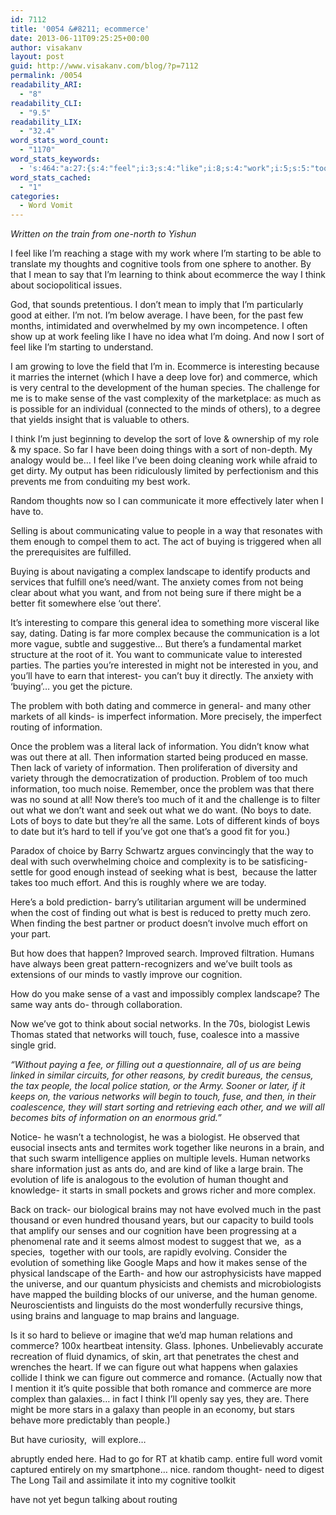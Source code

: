 ```yaml
---
id: 7112
title: '0054 &#8211; ecommerce'
date: 2013-06-11T09:25:25+00:00
author: visakanv
layout: post
guid: http://www.visakanv.com/blog/?p=7112
permalink: /0054
readability_ARI:
  - "8"
readability_CLI:
  - "9.5"
readability_LIX:
  - "32.4"
word_stats_word_count:
  - "1170"
word_stats_keywords:
  - 's:464:"a:27:{s:4:"feel";i:3;s:4:"like";i:8;s:4:"work";i:5;s:5:"tools";i:4;s:5:"think";i:6;s:4:"good";i:3;s:4:"sort";i:3;s:4:"love";i:3;s:7:"because";i:3;s:8:"commerce";i:5;s:5:"human";i:5;s:5:"sense";i:3;s:4:"best";i:4;s:6:"people";i:4;s:7:"complex";i:5;s:9:"landscape";i:3;s:4:"want";i:5;s:6:"dating";i:3;s:10:"interested";i:3;s:7:"problem";i:4;s:11:"information";i:8;s:4:"boys";i:3;s:4:"date";i:3;s:4:"ants";i:3;s:8:"networks";i:4;s:9:"evolution";i:3;s:6:"brains";i:3;}";'
word_stats_cached:
  - "1"
categories:
  - Word Vomit
---
```

_Written on the train from one-north to Yishun_

I feel like I&#8217;m reaching a stage with my work where I&#8217;m starting to be able to translate my thoughts and cognitive tools from one sphere to another. By that I mean to say that I&#8217;m learning to think about ecommerce the way I think about sociopolitical issues.

God, that sounds pretentious. I don&#8217;t mean to imply that I&#8217;m particularly good at either. I&#8217;m not. I&#8217;m below average. I have been, for the past few months, intimidated and overwhelmed by my own incompetence. I often show up at work feeling like I have no idea what I&#8217;m doing. And now I sort of feel like I&#8217;m starting to understand.

I am growing to love the field that I&#8217;m in. Ecommerce is interesting because it marries the internet (which I have a deep love for) and commerce, which is very central to the development of the human species. The challenge for me is to make sense of the vast complexity of the marketplace: as much as is possible for an individual (connected to the minds of others), to a degree that yields insight that is valuable to others.

I think I&#8217;m just beginning to develop the sort of love & ownership of my role & my space. So far I have been doing things with a sort of non-depth. My analogy would be&#8230; I feel like I&#8217;ve been doing cleaning work while afraid to get dirty. My output has been ridiculously limited by perfectionism and this prevents me from conduiting my best work.

Random thoughts now so I can communicate it more effectively later when I have to.

Selling is about communicating value to people in a way that resonates with them enough to compel them to act. The act of buying is triggered when all the prerequisites are fulfilled.

Buying is about navigating a complex landscape to identify products and services that fulfill one&#8217;s need/want. The anxiety comes from not being clear about what you want, and from not being sure if there might be a better fit somewhere else &#8216;out there&#8217;.

It&#8217;s interesting to compare this general idea to something more visceral like say, dating. Dating is far more complex because the communication is a lot more vague, subtle and suggestive&#8230; But there&#8217;s a fundamental market structure at the root of it. You want to communicate value to interested parties. The parties you&#8217;re interested in might not be interested in you, and you&#8217;ll have to earn that interest- you can&#8217;t buy it directly. The anxiety with &#8216;buying&#8217;&#8230; you get the picture.

The problem with both dating and commerce in general- and many other markets of all kinds- is imperfect information. More precisely, the imperfect routing of information.

Once the problem was a literal lack of information. You didn&#8217;t know what was out there at all. Then information started being produced en masse. Then lack of variety of information. Then proliferation of diversity and variety through the democratization of production. Problem of too much information, too much noise. Remember, once the problem was that there was no sound at all! Now there&#8217;s too much of it and the challenge is to filter out what we don&#8217;t want and seek out what we do want. (No boys to date. Lots of boys to date but they&#8217;re all the same. Lots of different kinds of boys to date but it&#8217;s hard to tell if you&#8217;ve got one that&#8217;s a good fit for you.)

Paradox of choice by Barry Schwartz argues convincingly that the way to deal with such overwhelming choice and complexity is to be satisficing- settle for good enough instead of seeking what is best,  because the latter takes too much effort. And this is roughly where we are today.

Here&#8217;s a bold prediction- barry&#8217;s utilitarian argument will be undermined when the cost of finding out what is best is reduced to pretty much zero. When finding the best partner or product doesn&#8217;t involve much effort on your part.

But how does that happen? Improved search. Improved filtration. Humans have always been great pattern-recognizers and we&#8217;ve built tools as extensions of our minds to vastly improve our cognition.

How do you make sense of a vast and impossibly complex landscape? The same way ants do- through collaboration.

Now we&#8217;ve got to think about social networks. In the 70s, biologist Lewis Thomas stated that networks will touch, fuse, coalesce into a massive single grid.

_&#8220;Without paying a fee, or filling out a questionnaire, all of us are being linked in similar circuits, for other reasons, by credit bureaus, the census, the tax people, the local police station, or the Army. Sooner or later, if it keeps on, the various networks will begin to touch, fuse, and then, in their coalescence, they will start sorting and retrieving each other, and we will all becomes bits of information on an enormous grid.&#8221;_

Notice- he wasn&#8217;t a technologist, he was a biologist. He observed that eusocial insects ants and termites work together like neurons in a brain, and that such swarm intelligence applies on multiple levels. Human networks share information just as ants do, and are kind of like a large brain. The evolution of life is analogous to the evolution of human thought and knowledge- it starts in small pockets and grows richer and more complex.

Back on track- our biological brains may not have evolved much in the past thousand or even hundred thousand years, but our capacity to build tools that amplify our senses and our cognition have been progressing at a phenomenal rate and it seems almost modest to suggest that we,  as a species,  together with our tools, are rapidly evolving. Consider the evolution of something like Google Maps and how it makes sense of the physical landscape of the Earth- and how our astrophysicists have mapped the universe, and our quantum physicists and chemists and microbiologists have mapped the building blocks of our universe, and the human genome. Neuroscientists and linguists do the most wonderfully recursive things, using brains and language to map brains and language.

Is it so hard to believe or imagine that we&#8217;d map human relations and commerce? 100x heartbeat intensity. Glass. Iphones. Unbelievably accurate recreation of fluid dynamics, of skin, art that penetrates the chest and wrenches the heart. If we can figure out what happens when galaxies collide I think we can figure out commerce and romance. (Actually now that I mention it it&#8217;s quite possible that both romance and commerce are more complex than galaxies&#8230; in fact I think I&#8217;ll openly say yes, they are. There might be more stars in a galaxy than people in an economy, but stars behave more predictably than people.)

But have curiosity,  will explore&#8230;

abruptly ended here. Had to go for RT at khatib camp. entire full word vomit captured entirely on my smartphone&#8230; nice. random thought- need to digest The Long Tail and assimilate it into my cognitive toolkit

have not yet begun talking about routing